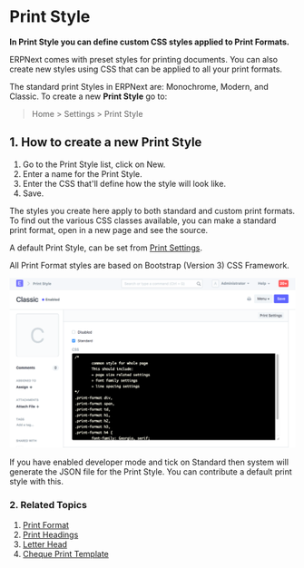 
# Print Style


**In Print Style you can define custom CSS styles applied to Print Formats.**


ERPNext comes with preset styles for printing documents. You can also create new styles using CSS that can be applied to all your print formats.


The standard print Styles in ERPNext are: Monochrome, Modern, and Classic.
To create a new **Print Style** go to:



> 
> Home > Settings > Print Style
> 
> 
> 


## 1. How to create a new Print Style


1. Go to the Print Style list, click on New.
2. Enter a name for the Print Style.
3. Enter the CSS that'll define how the style will look like.
4. Save.


The styles you create here apply to both standard and custom print formats. To find out the various CSS classes available, you can make a standard print format, open in a new page and see the source.


A default Print Style, can be set from [Print Settings](/docs/en/setting-up/print/print-settings).


All Print Format styles are based on Bootstrap (Version 3) CSS Framework.


![Print Style](/files/print-style.png)


If you have enabled developer mode and tick on Standard then system will generate the JSON file for the Print Style. You can contribute a default print style with this.


### 2. Related Topics


1. [Print Format](/docs/en/setting-up/print/print-format)
2. [Print Headings](/docs/en/setting-up/print/print-headings)
3. [Letter Head](/docs/en/setting-up/print/letter-head)
4. [Cheque Print Template](/docs/en/setting-up/print/cheque-print-template)


